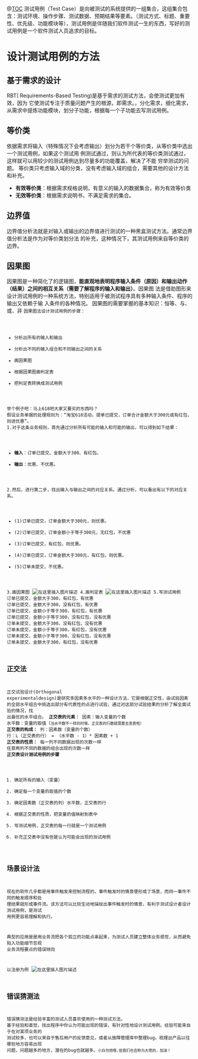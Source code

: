 @[TOC](用例篇)
测试用例（Test  Case）是向被测试的系统提供的一组集合，这组集合包含：测试环境、操作步骤、测试数据、预期结果等要素。（测试方式、标题、重要性、优先级、功能模块等），测试用例是伴随我们软件测试一生的东西，写好的测试用例是一个软件测试人员追求的目标。
# 设计测试用例的方法
## 基于需求的设计
RBT( Requirements-Based Testing)是基于需求的测试方法，会使测试更加有效，因为 它使测试专注于质量问题产生的根源，即需求。，分化需求，细化需求，从需求中提炼功能模块，划分子功能，根据每一个子功能去写测试用例。
## 等价类
依据需求将输入（特殊情况下会考虑输出）划分为若干个等价类，从等价类中选出一个测试用例，如果这个测试用  例测试通过，则认为所代表的等价类测试通过，这样就可以用较少的测试用例达到尽量多的功能覆盖，解决了不能  穷举测试的问题。
等价类只考虑输入域的分类，没有考虑输入域的组合，需要其他的设计方法和补充。

 - **有效等价类**：根据需求规格说明，有意义的输入的数据集合，称为有效等价类
 - **无效等价类**：根据需求说明书，不满足需求的集合。

## 边界值
边界值分析法就是对输入或输出的边界值进行测试的一种黑盒测试方法。通常边界值分析法是作为对等价类划分法  的补充，这种情况下，其测试用例来自等价类的边界。
## 因果图
因果图是一种简化了的逻辑图，**能直观地表明程序输入条件（原因）和输出动作（结果）之间的相互关系（需要了解程序的输入和输出）**。因果图 法是借助图形来设计测试用例的一种系统方法，特别适用于被测试程序具有多种输入条件、程序的输出又依赖于输 入条件的各种情况。
因果图的需要掌握的基本知识：恒等、与、或、非
<code>因果图法设计测试用例的步骤：
 - 分析出所有的输入和输出
 - 分析出不同的输入组合和不同输出之间的关系
 - 画因果图
 - 根据因果图画判定表
 - 把判定表转换成测试用例
 
举个例子吧：马上618吧大家又要买的东西吗？
假设业务单据的处理规则为：“淘宝618活动，提单已提交，订单合计金额大于300元或有红包，则进优惠”。
1.对于这条业务规则，首先通过分析所有可能的输入和可能的输出，可以得到如下结果：

 - **输入**：订单已提交、金额大于300、有红包。
 - **输出**：优惠、不优惠。

2.然后，进行第二步，找出输入与输出之间的对应关系。通过分析，可以看出有以下的对应关系。

 - (1)订单已提交，订单金额大于300元，则优惠。
 - (2)订单已提交，订单金额小于等于300元，无红包，不优惠
 - (3)订单已提交，有红包，则优惠。
 - (4)订单已提交，订单金额大于300元，有红包，则优惠。
 - (5)订单未提交，不优惠。
 
3.画因果图
![在这里插入图片描述](https://img-blog.csdnimg.cn/20210603220439464.png?x-oss-process=image/watermark,type_ZmFuZ3poZW5naGVpdGk,shadow_10,text_aHR0cHM6Ly9ibG9nLmNzZG4ubmV0L3FxXzQ1NjYxMTI1,size_16,color_FFFFFF,t_70)
4.画判定表
![在这里插入图片描述](https://img-blog.csdnimg.cn/20210603220517476.png?x-oss-process=image/watermark,type_ZmFuZ3poZW5naGVpdGk,shadow_10,text_aHR0cHM6Ly9ibG9nLmNzZG4ubmV0L3FxXzQ1NjYxMTI1,size_16,color_FFFFFF,t_70)
5.写测试用例
订单已提交，金额大于300，有红包，有优惠
订单已提交，金额大于300，没有红包，有优惠
订单已提交，金额小于等于300，有红包，有优惠
订单已提交，金额小于等于300，没有红包，没有优惠
订单未提交，金额大于300，没有红包，没有优惠
订单未提交，金额小于等于300，有红包，没有优惠
订单未提交，金额小于等于300，没有红包，没有优惠
订单未提交，金额大于300，有红包，没有优惠

## 正交法
正交试验设计(Orthogonal    experimentaldesign)是研究多因素多水平的一种设计方法，它是根据正交性，由试验因素的全部水平组合中挑选出部分有代表性的点进行试验，通过对这部分试验结果的分析了解全面试验的情况，找  出最优的水平组合。
**正交表的元素：**
因素：输入变量的个数
水平数：变量的取值（<code>当水平数不一样的时候，正交表的行数就需要去查表啦）</code>
**正交表的构成：**
列：因素数（变量的个数）
行：L（正交表的行） = （水平数 - 1）* 因素数 + 1
**正交表的性质：**
每一列不同数据出现的次数一样
任意两列不同的数据的组合出现的次数一样
**正交表设计测试用例的步骤**

 1. 确定所有的输入（变量）
 2. 确定每一个变量的取值的个数
 3. 确定因素数（正交表的列）水平数，正交表的行
 4. 根据正交表的性质，把变量的值映射到表中
 5. 写测试用例，正交表的每一行就是一个测试用例
 6. 补充正交表中没有但是认为可能会出现的测试用例

## 场景设计法
现在的软件几乎都是用事件触发来控制流程的，事件触发时的情景便形成了场景，而同一事件不同的触发顺序和处  理结果就形成事件流。该方法可以比较生动地描绘出事件触发时的情景，有利于测试设计者设计测试用例，是测试  用例更容易理解和执行。

典型的应用是是用业务流把各个孤立的功能点串起来，为测试人员建立整体业务感觉，从而避免陷入功能细节忽视  业务流程要点的错误倾向

以注册为例
![在这里插入图片描述](https://img-blog.csdnimg.cn/20210603231359707.png)


## 错误猜测法
错误猜测法是经验丰富的测试人员喜欢使用的一种测试方法。
基于经验和直觉，找出程序中你认为可能出现的错误，有针对性地设计测试用例。经验可能来自于在对某项业务的 测试较多，也可以来自于售后用户的反馈意见，或者从故障管理库中整理bug。梳理出产品以往哪些地方容易出现  问题，问题越多的地方，潜在的bug也就越多。<code>小白勿用哦,但我们也会称为大佬的，加油！
